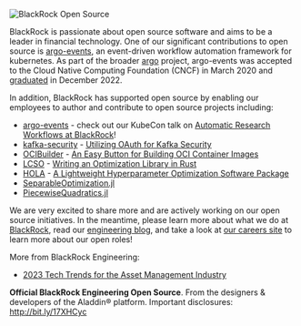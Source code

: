 ![BlackRock Open Source](https://github.com/blackrock/.github/blob/main/images/blk-ossp2.png) 

BlackRock is passionate about open source software and aims to be a leader in financial technology.
One of our significant contributions to open source is [argo-events](https://github.com/argoproj/argo-events), an
event-driven workflow automation framework for kubernetes. As part of the broader [argo](https://github.com/argoproj) 
project, argo-events was accepted to the Cloud Native Computing Foundation (CNCF) in March 2020 and 
[graduated](https://www.cncf.io/announcements/2022/12/06/the-cloud-native-computing-foundation-announces-argo-has-graduated/) 
in December 2022. 

In addition, BlackRock has supported open source by enabling our employees to author and contribute to open source projects including:

* [argo-events](https://github.com/argoproj/argo-events) - 
check out our KubeCon talk on [Automatic Research Workflows at BlackRock](https://www.youtube.com/watch?v=ZK510prml8o)!
* [kafka-security](https://github.com/kafka-security/oauth) - 
[Utilizing OAuth for Kafka Security](https://medium.com/blackrock-engineering/utilizing-oauth-for-kafka-security-5c1da9f3d3d)
* [OCIBuilder](https://ocibuilder.github.io/docs/) - 
[An Easy Button for Building OCI Container Images](https://medium.com/blackrock-engineering/ocibuilder-an-easy-button-for-building-oci-container-images-8272d0f5cc62)
* [LCSO](https://github.com/blackrock/lcso) - 
[Writing an Optimization Library in Rust](https://medium.com/blackrock-engineering/writing-an-optimization-library-in-rust-588628c0e500)  
* [HOLA](https://github.com/blackrock/HOLA/) - 
[A Lightweight Hyperparameter Optimization Software Package](https://medium.com/blackrock-engineering/hola-optimization-a-lightweight-hyperparameter-optimization-software-package-321cc7c2bf4c)
* [SeparableOptimization.jl](https://github.com/JuliaFirstOrder/SeparableOptimization.jl) 
* [PiecewiseQuadratics.jl](https://github.com/JuliaFirstOrder/PiecewiseQuadratics.jl) 

We are very excited to share more and are actively working on our open source initiatives. In the meantime, please learn more about what we do at [BlackRock](https://www.blackrock.com), read our [engineering blog](https://medium.com/blackrock-engineering), and take a look at [our careers site](https://careers.blackrock.com/life-at-blackrock-2/technology/) to learn more about our open roles!


More from BlackRock Engineering:
* [2023 Tech Trends for the Asset Management Industry](https://medium.com/blackrock-engineering/2023-tech-trends-for-the-asset-management-industry-a6ec40b338a4)

**Official BlackRock Engineering Open Source**. From the designers & developers of the Aladdin® platform. Important disclosures: http://bit.ly/17XHCyc
